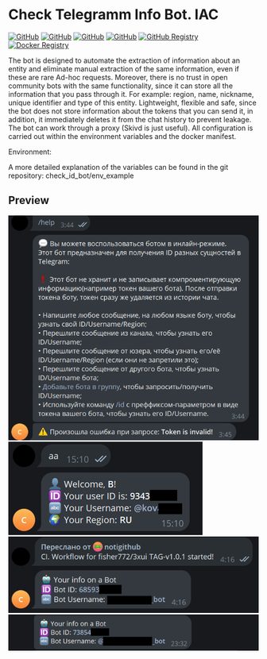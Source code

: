 # Check Telegramm Info Bot. IAC

[![GitHub](https://img.shields.io/github/v/release/fisher772/check_id_bot?logo=github)](https://github.com/fisher772/check_id_bot/releases)
[![GitHub](https://img.shields.io/badge/GitHub-Repo-blue%3Flogo%3Dgithub?logo=github&label=GitHub%20Repo)](https://github.com/fisher772/check_id_bot)
[![GitHub](https://img.shields.io/badge/GitHub-Repo-blue%3Flogo%3Dgithub?logo=github&label=GitHub%20Multi-Repo)](https://github.com/fisher772/docker_images)
[![GitHub](https://img.shields.io/badge/GitHub-Repo-red%3Flogo%3Dgithub?logo=github&label=GitHub%20Ansible-Repo)](https://github.com/fisher772/ansible)
[![GitHub Registry](https://img.shields.io/badge/ghrc.io-Registry-green?logo=github)](https://github.com/fisher772/check_id_bot/pkgs/container/check_id_bot)
[![Docker Registry](https://img.shields.io/badge/docker.io-Registry-green?logo=docker&logoColor=white&labelColor=blue)](https://hub.docker.com/r/fisher772/check_id_bot)

The bot is designed to automate the extraction of information about an entity and eliminate manual extraction of the same information, even if these are rare Ad-hoc requests. Moreover, there is no trust in open community bots with the same functionality, since it can store all the information that you pass through it. For example: region, name, nickname, unique identifier and type of this entity. Lightweight, flexible and safe, since the bot does not store information about the tokens that you can send it, in addition, it immediately deletes it from the chat history to prevent leakage. The bot can work through a proxy (Skivd is just useful). All configuration is carried out within the environment variables and the docker manifest.

Environment:

A more detailed explanation of the variables can be found in the git repository: check_id_bot/env_example

## Preview

![1](./media/1.png)
![2](./media/2.png)
![3](./media/3.png)
![4](./media/4.png)

